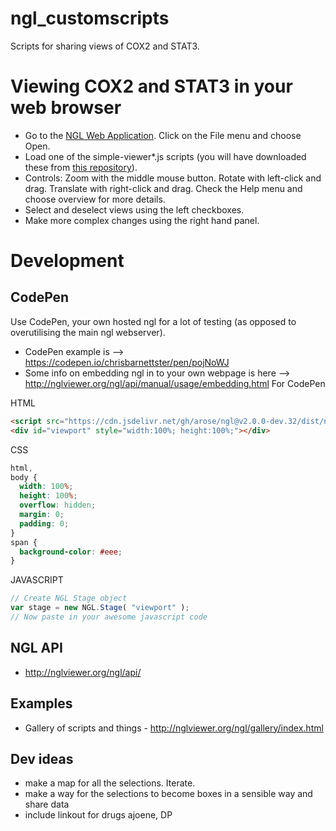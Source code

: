 # ngl_customscripts
Scripts for sharing views of COX2 and STAT3.

# Viewing COX2 and STAT3 in your web browser
 - Go to the [NGL Web Application](http://nglviewer.org/ngl/). Click on the File menu and choose Open.
 - Load one of the simple-viewer\*.js scripts (you will have downloaded these from [this repository](https://github.com/chrisbarnettster/ngl_customscripts)).
 - Controls: Zoom with the middle mouse button. Rotate with left-click and drag. Translate with right-click and drag. Check the Help menu and choose overview for more details.  
 - Select and deselect views using the left checkboxes.
 - Make more complex changes using the right hand panel.

# Development
## CodePen
Use CodePen, your own hosted ngl for a lot of testing (as opposed to overutilising the main ngl webserver).
- CodePen example is --> https://codepen.io/chrisbarnettster/pen/pojNoWJ
- Some info on embedding ngl in to your own webpage is here --> http://nglviewer.org/ngl/api/manual/usage/embedding.html
For CodePen

HTML
```html
<script src="https://cdn.jsdelivr.net/gh/arose/ngl@v2.0.0-dev.32/dist/ngl.js"></script>
<div id="viewport" style="width:100%; height:100%;"></div>
```
CSS
```css
html,
body {
  width: 100%;
  height: 100%;
  overflow: hidden;
  margin: 0;
  padding: 0;
}
span {
  background-color: #eee;
}

```
JAVASCRIPT
```javascript
// Create NGL Stage object
var stage = new NGL.Stage( "viewport" );
// Now paste in your awesome javascript code
```

## NGL API
- http://nglviewer.org/ngl/api/

## Examples
 - Gallery of scripts and things - http://nglviewer.org/ngl/gallery/index.html

## Dev ideas
 - make a map for all the selections. Iterate.
 - make a way for the selections to become boxes in a sensible way and share data
 - include linkout for drugs ajoene, DP
